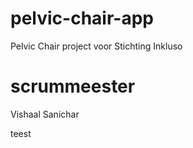# pelvic-chair-app

Pelvic Chair project voor Stichting Inkluso

# scrummeester

Vishaal Sanichar

teest